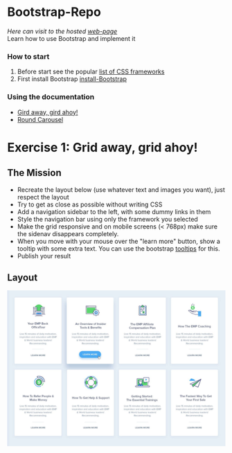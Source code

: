 # Bootstrap-Repo
*Here can visit to the hosted [web-page](https://awet100.github.io/Gird-Design-Bootsrap/)* <br>
Learn how to use Bootstrap and implement it
### How to start 
1. Before start see the popular [list of CSS frameworks](https://scotch.io/bar-talk/6-popular-css-frameworks-to-use-in-2019)
2. First install Bootstrap [install-Bootstrap](https://getbootstrap.com/docs/4.3/getting-started/introduction/)
### Using the documentation 
* [Gird away, gird ahoy!](https://github.com/becodeorg/atw-giertz-3-23/blob/master/1.The-Field/6.CSS-Frameworks/1.Exercise-Grid-Away.md)
* [Round Carousel](https://github.com/becodeorg/atw-giertz-3-23/blob/master/1.The-Field/6.CSS-Frameworks/2.Exercise-Carousel.md)


# Exercise 1: Grid away, grid ahoy!

## The Mission
- Recreate the layout below (use whatever text and images you want), just respect the layout
- Try to get as close as possible without writing CSS
- Add a navigation sidebar to the left, with some dummy links in them
- Style the navigation bar using only the framework you selected
- Make the grid responsive and on mobile screens (< 768px) make sure the sidenav disappears completely.
- When you move with your mouse over the "learn more" button, show a tooltip with some extra text. You can use the bootstrap 
[tooltips](https://getbootstrap.com/docs/4.3/components/tooltips/) for this.
- Publish your result

## Layout

![Layout](Images/exercise-1.png)
